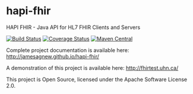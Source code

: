 hapi-fhir
=========

HAPI FHIR - Java API for HL7 FHIR Clients and Servers

[![Build Status](https://travis-ci.org/jamesagnew/hapi-fhir.svg?branch=master)](https://travis-ci.org/jamesagnew/hapi-fhir)
[![Coverage Status](https://coveralls.io/repos/jamesagnew/hapi-fhir/badge.svg?branch=master&service=github)](https://coveralls.io/github/jamesagnew/hapi-fhir?branch=master)
[![Maven Central](https://maven-badges.herokuapp.com/maven-central/ca.uhn.hapi.fhir/hapi-fhir-base/badge.svg)](http://search.maven.org/#search|ga|1|ca.uhn.hapi.fhir)

Complete project documentation is available here:
http://jamesagnew.github.io/hapi-fhir/

A demonstration of this project is available here:
http://fhirtest.uhn.ca/

This project is Open Source, licensed under the Apache Software License 2.0.

